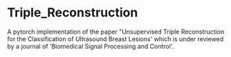 # Triple_Reconstruction
A pytorch implementation of the paper "Unsupervised Triple Reconstruction for the Classification of Ultrasound Breast Lesions' which is under reviewed by a journal of 'Biomedical Signal Processing and Control'.
